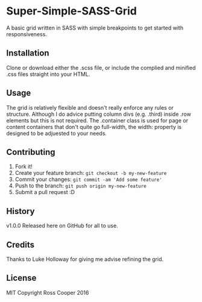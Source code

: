 # Super-Simple-SASS-Grid

A basic grid written in SASS with simple breakpoints to get started with responsiveness.

## Installation

Clone or download either the .scss file, or include the complied and minified .css files straight into your HTML.

## Usage

The grid is relatively flexible and doesn't really enforce any rules or structure.
Although  I do advice putting column divs (e.g. .third) inside .row elements but this is not required.
The .container class is used for page or content containers that don't quite go full-width, the width: property is designed to be adjuested to your needs.

## Contributing

1. Fork it!
2. Create your feature branch: `git checkout -b my-new-feature`
3. Commit your changes: `git commit -am 'Add some feature'`
4. Push to the branch: `git push origin my-new-feature`
5. Submit a pull request :D

## History

v1.0.0 Released here on GitHub for all to use.

## Credits

Thanks to Luke Holloway for giving me advise refining the grid.

## License

MIT Copyright Ross Cooper 2016
